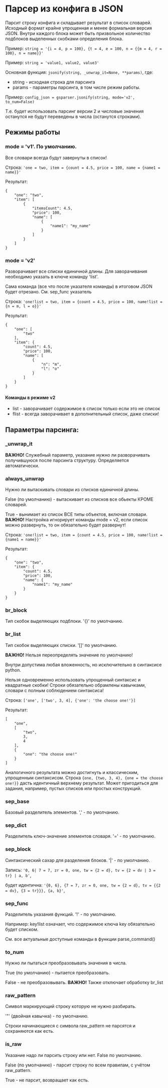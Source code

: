 # Парсер из конфига в JSON
Парсит строку конфига и складывает результат в список словарей. Исходный формат крайне упрощенная и менее формальная версия JSON. Внутри каждого блока может быть призвольное количество подблоков выделенных скобками определения блока.

Пример: ```string = '{i = 4, p = 100}, {t = 4, e = 100, n = {{m = 4, r = 100}, n = name}}'```

Пример: ```string = 'value1, value2, value3'```

Основная функция: ```jsonify(string, _unwrap_it=None, **params)```, где:

 * string - исходная строка для парсинга
 * params - параметры парсинга, в том числе режим работы.

Пример: ```config_json = gsparser.jsonify(string, mode='v2', to_num=False)```

Т.е. будет использовать парсинг версии 2 и числовые значения останутся не будут переведены в числа (останутся строками).

## Режимы работы

### mode = 'v1'. По умолчанию.
Все словари всегда будут завернуты в список!

Строка: ```'one = two, item = {count = 4.5, price = 100, name = {name1 = name}}'```

Результат:
```
{
    "one": "two",
    "item": [
        {
            "itemsCount": 4.5,
            "price": 100,
            "name": [
                {
                    "name1": "my_name"
                }
            ]
        }
    ]
}
```
### mode = 'v2'
Разворачивает все списки единичной длины. Для заворачивания необходимо указать в ключе команду 'list'.

Сама команда (все что после указателя команды) в итоговом JSON будет отрезано. См. sep_func указатель

Строка: ```'one!list = two, item = {сount = 4.5, price = 100, name!list = {n = m, l = o}}'```

Результат:
```
{
    "one": [
        "two"
    ],
    "item": {
        "count": 4.5,
        "price": 100,
        "name": [
            {
                "n": "m",
                "l": "o"
            }
        ]
    }
}
```

#### Команды в режиме v2

 * list - заворачивает содержимое в список только если это не список
 * flist - всегда заворачивает в дополнительный список, даже списки!

## Параметры парсинга:

### _unwrap_it
**ВАЖНО!** Служебный параметр, указание нужно ли разворачивать получившуюся после парсинга структуру. Определяется автоматически.

### always_unwrap
Нужно ли вытаскивать словари из списков единичной длины.

False (по умолчанию) - вытаскивает из списков все обьекты КРОМЕ словарей.

True - вынимает из список ВСЕ типы объектов, включая словари. **ВАЖНО!** Настройка игнорирует команды mode = v2, если список можно развернуть, то он обязательно будет развернут!

Строка: ```'one!list = two, item = {count = 4.5, price = 100, name!list = {name1 = name}}'```

Результат:
```
{
    "one": "two",
    "item": {
        "count": 4.5,
        "price": 100,
        "name": {
            "name1": "my_name"
        }
    }
}
```
### br_block
Тип скобок выделяющих подблоки. '{}' по умолчанию.

### br_list
Тип скобок выделяющих списки. '[]' по умолчанию.

**ВАЖНО!** Нельзя переопределять значение по умолчанию!

Внутри допустима любая вложенность, но исключительно в синтаксисе python.

Нельзя одновременно использовать упрощенный синтаксис и квадратные скобки! Строки обязательно обрамлены кавычками, словари с полным соблюдением синтаксиса!

Строка: ```['one', ['two', 3, 4], {'one': 'the choose one!'}]```

Результат:
```
[
    "one",
    [
        "two",
        3,
        4
    ],
    {
        "one": "the choose one!"
    }
]
```
Аналогичного результата можно достигнуть и классическим, упрощенным синтаксисом. Строка ```{one, {two, 3, 4}, {one = the choose one!}}``` дасть идентичный верхнему результат. Может пригодиться для задания, например, пустых списков или простых конструкций.

### sep_base
Базовый разделитель элементов. ',' - по умолчанию.

### sep_dict
Разделитель ключ-значение элементов словаря. '=' - по умолчанию.

### sep_block
Синтаксический сахар для разделения блоков. '|' - по умолчанию.

Запись: ```'0, 6| 7 = 7, zr = 0, one, tw = {2 = d}, tv = {2 = dv | 3 = tr} | a, b'```,

будет идентична: ```'{0, 6}, {7 = 7, zr = 0, one, tw = {2 = d}, tv = {{2 = dv}, {3 = tr}}}, {a, b}'```,

### sep_func
Разделитель указания функций. '!' - по умолчанию.

Например: key!list означает, что содержимое ключа key обязательно будет списком.

См. все актуальные доступные команды в функции parse_command()

### to_num
Нужно ли пытаться преобразовывать значения в числа.

True (по умолчанию) - пытается преобразовать.

False - не преобразовывать. **ВАЖНО!** Также отключает обработку br_list

### raw_pattern
Символ маркирующий строку которую не нужно разбирать.

'"' (двойная кавычка) - по умолчанию.

Строки начинающиеся с символа raw_pattern не парсятся и сохраняются как есть.

### is_raw
Указание надо ли парсить строку или нет. False по умолчанию.

False (по умолчанию) - парсит строку по всем правилам, с учётом raw_pattern.

True - не парсит, возвращает как есть.
